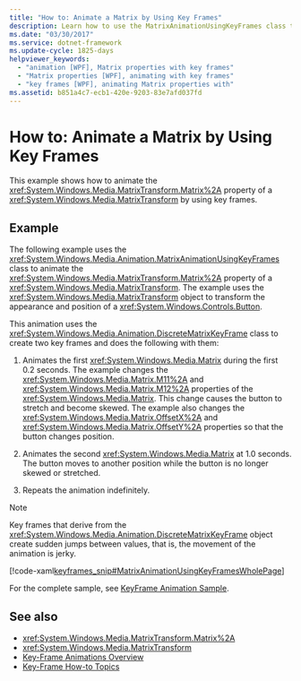 ```yaml
---
title: "How to: Animate a Matrix by Using Key Frames"
description: Learn how to use the MatrixAnimationUsingKeyFrames class to animate the Matrix property of a MatrixTransform by using key frames.
ms.date: "03/30/2017"
ms.service: dotnet-framework
ms.update-cycle: 1825-days
helpviewer_keywords:
  - "animation [WPF], Matrix properties with key frames"
  - "Matrix properties [WPF], animating with key frames"
  - "key frames [WPF], animating Matrix properties with"
ms.assetid: b851a4c7-ecb1-420e-9203-83e7afd037fd
---
```

# How to: Animate a Matrix by Using Key Frames

This example shows how to animate the <xref:System.Windows.Media.MatrixTransform.Matrix%2A> property of a <xref:System.Windows.Media.MatrixTransform> by using key frames.

## Example

The following example uses the <xref:System.Windows.Media.Animation.MatrixAnimationUsingKeyFrames> class to animate the <xref:System.Windows.Media.MatrixTransform.Matrix%2A> property of a <xref:System.Windows.Media.MatrixTransform>. The example uses the <xref:System.Windows.Media.MatrixTransform> object to transform the appearance and position of a <xref:System.Windows.Controls.Button>.

This animation uses the <xref:System.Windows.Media.Animation.DiscreteMatrixKeyFrame> class to create two key frames and does the following with them:

1. Animates the first <xref:System.Windows.Media.Matrix> during the first 0.2 seconds. The example changes the <xref:System.Windows.Media.Matrix.M11%2A> and <xref:System.Windows.Media.Matrix.M12%2A> properties of the <xref:System.Windows.Media.Matrix>. This change causes the button to stretch and become skewed. The example also changes the <xref:System.Windows.Media.Matrix.OffsetX%2A> and <xref:System.Windows.Media.Matrix.OffsetY%2A> properties so that the button changes position.

2. Animates the second <xref:System.Windows.Media.Matrix> at 1.0 seconds. The button moves to another position while the button is no longer skewed or stretched.

3. Repeats the animation indefinitely.

> [!NOTE]
> Key frames that derive from the <xref:System.Windows.Media.Animation.DiscreteMatrixKeyFrame> object create sudden jumps between values, that is, the movement of the animation is jerky.

[!code-xaml[keyframes_snip#MatrixAnimationUsingKeyFramesWholePage](~/samples/snippets/xaml/VS_Snippets_Wpf/keyframes_snip/XAML/MatrixAnimationUsingKeyFramesExample.xaml#matrixanimationusingkeyframeswholepage)]

For the complete sample, see [KeyFrame Animation Sample](https://github.com/microsoft/WPF-Samples/tree/master/Animation/KeyFrameAnimation).

## See also

- <xref:System.Windows.Media.MatrixTransform.Matrix%2A>
- <xref:System.Windows.Media.MatrixTransform>
- [Key-Frame Animations Overview](key-frame-animations-overview.md)
- [Key-Frame How-to Topics](key-frame-animation-how-to-topics.md)
